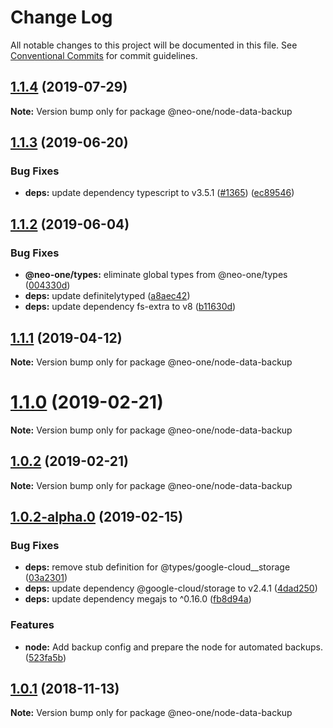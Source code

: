 # Change Log

All notable changes to this project will be documented in this file.
See [Conventional Commits](https://conventionalcommits.org) for commit guidelines.

## [1.1.4](https://github.com/neo-one-suite/neo-one/compare/@neo-one/node-data-backup@1.1.3...@neo-one/node-data-backup@1.1.4) (2019-07-29)

**Note:** Version bump only for package @neo-one/node-data-backup





## [1.1.3](https://github.com/neo-one-suite/neo-one/compare/@neo-one/node-data-backup@1.1.2...@neo-one/node-data-backup@1.1.3) (2019-06-20)


### Bug Fixes

* **deps:** update dependency typescript to v3.5.1 ([#1365](https://github.com/neo-one-suite/neo-one/issues/1365)) ([ec89546](https://github.com/neo-one-suite/neo-one/commit/ec89546))





## [1.1.2](https://github.com/neo-one-suite/neo-one/compare/@neo-one/node-data-backup@1.1.1...@neo-one/node-data-backup@1.1.2) (2019-06-04)


### Bug Fixes

* **@neo-one/types:** eliminate global types from @neo-one/types ([004330d](https://github.com/neo-one-suite/neo-one/commit/004330d))
* **deps:** update definitelytyped ([a8aec42](https://github.com/neo-one-suite/neo-one/commit/a8aec42))
* **deps:** update dependency fs-extra to v8 ([b11630d](https://github.com/neo-one-suite/neo-one/commit/b11630d))





## [1.1.1](https://github.com/neo-one-suite/neo-one/compare/@neo-one/node-data-backup@1.1.0...@neo-one/node-data-backup@1.1.1) (2019-04-12)

**Note:** Version bump only for package @neo-one/node-data-backup





# [1.1.0](https://github.com/neo-one-suite/neo-one/compare/@neo-one/node-data-backup@1.0.2...@neo-one/node-data-backup@1.1.0) (2019-02-21)

**Note:** Version bump only for package @neo-one/node-data-backup





## [1.0.2](https://github.com/neo-one-suite/neo-one/compare/@neo-one/node-data-backup@1.0.2-alpha.0...@neo-one/node-data-backup@1.0.2) (2019-02-21)

**Note:** Version bump only for package @neo-one/node-data-backup





## [1.0.2-alpha.0](https://github.com/neo-one-suite/neo-one/compare/@neo-one/node-data-backup@1.0.1...@neo-one/node-data-backup@1.0.2-alpha.0) (2019-02-15)


### Bug Fixes

* **deps:** remove stub definition for @types/google-cloud__storage ([03a2301](https://github.com/neo-one-suite/neo-one/commit/03a2301))
* **deps:** update dependency @google-cloud/storage to v2.4.1 ([4dad250](https://github.com/neo-one-suite/neo-one/commit/4dad250))
* **deps:** update dependency megajs to ^0.16.0 ([fb8d94a](https://github.com/neo-one-suite/neo-one/commit/fb8d94a))


### Features

* **node:** Add backup config and prepare the node for automated backups. ([523fa5b](https://github.com/neo-one-suite/neo-one/commit/523fa5b))





## [1.0.1](https://github.com/neo-one-suite/neo-one/compare/@neo-one/node-data-backup@1.0.0...@neo-one/node-data-backup@1.0.1) (2018-11-13)

**Note:** Version bump only for package @neo-one/node-data-backup
